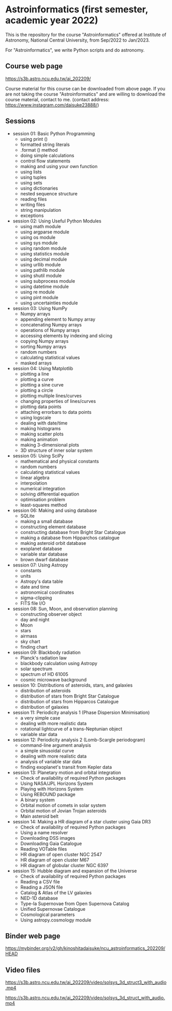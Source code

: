 # Astroinformatics (first semester, academic year 2022) #

This is the repository for the course "Astroinformatics" offered at Institute of Astronomy, National Central University, from Sep/2022 to Jan/2023.

For "Astroinformatics", we write Python scripts and do astronomy.

## Course web page ##

https://s3b.astro.ncu.edu.tw/ai_202209/

Course material for this course can be downloaded from above page.
If you are not taking the course "Astroinformatics" and are willing to download the course material, contact to me.
(contact address: https://www.instagram.com/daisuke23888/)

## Sessions ##

- session 01: Basic Python Programming
  - using print ()
  - formatted string literals
  - .format () method
  - doing simple calculations
  - control flow statements
  - making and using your own function
  - using lists
  - using tuples
  - using sets
  - using dictionaries
  - nested sequence structure
  - reading files
  - writing files
  - string manipulation
  - exceptions
- session 02: Using Useful Python Modules
  - using math module
  - using argparse module
  - using os module
  - using sys module
  - using random module
  - using statistics module
  - using decimal module
  - using urllib module
  - using pathlib module
  - using shutil module
  - using subprocess module
  - using datetime module
  - using re module
  - using pint module
  - using uncertainties module
- session 03: Using NumPy
  - Numpy arrays
  - appending element to Numpy array
  - concatenating Numpy arrays
  - operations of Numpy arrays
  - accessing elements by indexing and slicing
  - copying Numpy arrays
  - sorting Numpy arrays
  - random numbers
  - calculating statistical values
  - masked arrays
- session 04: Using Matplotlib
  - plotting a line
  - plotting a curve
  - plotting a sine curve
  - plotting a circle
  - plotting multiple lines/curves
  - changing properties of lines/curves
  - plotting data points
  - attaching errorbars to data points
  - using logscale
  - dealing with date/time
  - making histograms
  - making scatter plots
  - making animation
  - making 3-dimensional plots
  - 3D structure of inner solar system
- session 05: Using SciPy
  - mathematical and physical constants
  - random numbers
  - calculating statistical values
  - linear algebra
  - interpolation
  - numerical integration
  - solving differential equation
  - optimisation problem
  - least-squares method
- session 06: Making and using database
  - SQLite
  - making a small database
  - constructing element database
  - constructing database from Bright Star Catalogue
  - making a database from Hipparchos catalogue
  - making asteroid orbit database
  - exoplanet database
  - variable star database
  - brown dwarf database
- session 07: Using Astropy
  - constants
  - units
  - Astropy's data table
  - date and time
  - astronomical coordinates
  - sigma-clipping
  - FITS file I/O
- session 08: Sun, Moon, and observation planning
  - constructing observer object
  - day and night
  - Moon
  - stars
  - airmass
  - sky chart
  - finding chart
- session 09: Blackbody radiation
  - Planck's radiation law
  - blackbody calculation using Astropy
  - solar spectrum
  - spectrum of HD 61005
  - cosmic microwave background
- session 10: Distributions of asteroids, stars, and galaxies
  - distribution of asteroids
  - distribution of stars from Bright Star Catalogue
  - distribution of stars from Hipparcos Catalogue
  - distribution of galaxies
- session 11: Periodicity analysis 1 (Phase Dispersion Minimisation)
  - a very simple case
  - dealing with more realistic data
  - rotational lightcurve of a trans-Neptunian object
  - variable star data
- session 12: Periodicity analysis 2 (Lomb-Scargle periodogram)
  - command-line argument analysis
  - a simple sinusoidal curve
  - dealing with more realistic data
  - analysis of variable star data
  - finding exoplanet's transit from Kepler data
- session 13: Planetary motion and orbital integration
  - Check of availability of required Python packages
  - Using NASA/JPL Horizons System
  - Playing with Horizons System
  - Using REBOUND package
  - A binary system
  - Orbital motion of comets in solar system
  - Orbital motion of Jovian Trojan asteroids
  - Main asteroid belt
- session 14: Making a HR diagram of a star cluster using Gaia DR3
  - Check of availability of required Python packages
  - Using a name resolver
  - Downloading DSS images
  - Downloading Gaia Catalogue
  - Reading VOTable files
  - HR diagram of open cluster NGC 2547
  - HR diagram of open cluster M67
  - HR diagram of globular cluster NGC 6397
- session 15: Hubble diagram and expansion of the Universe
  - Check of availability of required Python packages
  - Reading a CSV file
  - Reading a JSON file
  - Catalog & Atlas of the LV galaxies
  - NED-1D database
  - Type-Ia Supernovae from Open Supernova Catalog
  - Unified Supernovae Catalogue
  - Cosmological parameters
  - Using astropy.cosmology module

## Binder web page ##

https://mybinder.org/v2/gh/kinoshitadaisuke/ncu_astroinformatics_202209/HEAD

## Video files ##

https://s3b.astro.ncu.edu.tw/ai_202209/video/solsys_3d_struct3_with_audio.mp4

https://s3b.astro.ncu.edu.tw/ai_202209/video/solsys_3d_struct_with_audio.mp4
